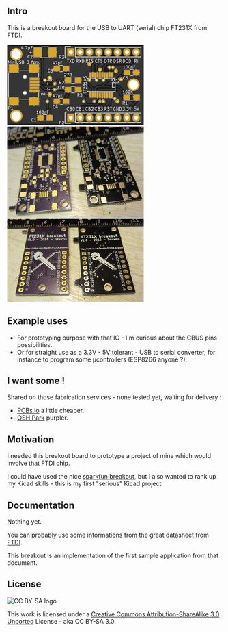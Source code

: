 ## Intro

This is a breakout board for the USB to UART (serial) chip FT231X from FTDI.

![Board Preview](https://github.com/DeuxVis/FT231X_breakout/blob/master/Doc/Preview_PCBs.io_top.thumb.jpg?raw=true "Board top as previewed on PCBs.io")
![Boards Top](https://github.com/DeuxVis/FT231X_breakout/blob/master/Doc/bare_boards_top.jpg?raw=true "Board top as made by OSHPark and PCBs.io")
![Boards Bottom](https://github.com/DeuxVis/FT231X_breakout/blob/master/Doc/bare_boards_bottom.jpg?raw=true "Board bottom as made by OSHPark and PCBs.io")

## Example uses

*   For prototyping purpose with that IC - I'm curious about the CBUS pins possibilities.
*   Or for straight use as a 3.3V - 5V tolerant - USB to serial converter, for instance to program some µcontrollers (ESP8266 anyone ?).

## I want some !

Shared on those fabrication services - none tested yet, waiting for delivery :

* [PCBs.io](https://PCBs.io/share/rwxDz) a little cheaper.
* [OSH Park](https://oshpark.com/shared_projects/8gXq2whh) purpler.

## Motivation

I needed this breakout board to prototype a project of mine which would involve that FTDI chip.

I could have used the nice [sparkfun breakout](https://www.sparkfun.com/products/11736), but I also wanted to rank up my Kicad skills - this is my first "serious" Kicad project.

## Documentation

Nothing yet.

You can probably use some informations from the great [datasheet from FTDI](http://www.ftdichip.com/Support/Documents/DataSheets/ICs/DS_FT231X.pdf).

This breakout is an implementation of the first sample application from that document.


## License

![CC BY-SA logo](https://i.creativecommons.org/l/by-sa/3.0/88x31.png "CC BY-SA 3.0")

This work is licensed under a [Creative Commons Attribution-ShareAlike 3.0 Unported](https://creativecommons.org/licenses/by-sa/3.0/) License - aka CC BY-SA 3.0.

